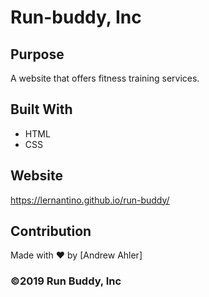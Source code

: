 # Run-buddy, Inc
## Purpose
A website that offers fitness training services.

## Built With
* HTML
* CSS

## Website
https://lernantino.github.io/run-buddy/

## Contribution
Made with ❤️ by [Andrew Ahler]

### ©️2019 Run Buddy, Inc 
